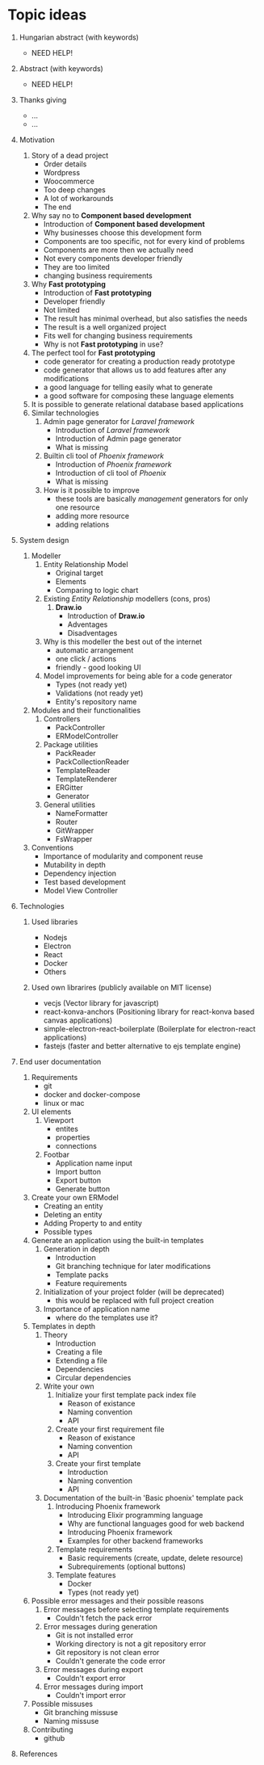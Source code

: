 # Topic ideas

1.  Hungarian abstract (with keywords)
    - NEED HELP!
2.  Abstract (with keywords)
    - NEED HELP!
3.  Thanks giving
    - ...
    - ...
4.  Motivation
    1. Story of a dead project
       - Order details
       - Wordpress
       - Woocommerce
       - Too deep changes
       - A lot of workarounds
       - The end
    2. Why say no to **Component based development**
       - Introduction of **Component based development**
       - Why businesses choose this development form
       - Components are too specific, not for every kind of problems
       - Components are more then we actually need
       - Not every components developer friendly
       - They are too limited
       - changing business requirements
    3. Why **Fast prototyping**
       - Introduction of **Fast prototyping**
       - Developer friendly
       - Not limited
       - The result has minimal overhead, but also satisfies the needs
       - The result is a well organized project
       - Fits well for changing business requirements
       - Why is not **Fast prototyping** in use?
    4. The perfect tool for **Fast prototyping**
       - code generator for creating a production ready prototype
       - code generator that allows us to add features after any modifications
       - a good language for telling easily what to generate
       - a good software for composing these language elements
    5. It is possible to generate relational database based applications
    6. Similar technologies
       1. Admin page generator for _Laravel framework_
          - Introduction of _Laravel framework_
          - Introduction of Admin page generator
          - What is missing
       2. Builtin cli tool of _Phoenix framework_
          - Introduction of _Phoenix framework_
          - Introduction of cli tool of _Phoenix_
          - What is missing
       3. How is it possible to improve
          - these tools are basically _management_ generators for only one resource
          - adding more resource
          - adding relations
5.  System design

    1. Modeller
       1. Entity Relationship Model
          - Original target
          - Elements
          - Comparing to logic chart
       2. Existing _Entity Relationship_ modellers (cons, pros)
          1. **Draw.io**
             - Introduction of **Draw.io**
             - Adventages
             - Disadventages
       3. Why is this modeller the best out of the internet
          - automatic arrangement
          - one click / actions
          - friendly - good looking UI
       4. Model improvements for being able for a code generator
          - Types (not ready yet)
          - Validations (not ready yet)
          - Entity's repository name
    2. Modules and their functionalities
       1. Controllers
          - PackController
          - ERModelController
       2. Package utilities
          - PackReader
          - PackCollectionReader
          - TemplateReader
          - TemplateRenderer
          - ERGitter
          - Generator
       3. General utilities
          - NameFormatter
          - Router
          - GitWrapper
          - FsWrapper
    3. Conventions
       - Importance of modularity and component reuse
       - Mutability in depth
       - Dependency injection
       - Test based development
       - Model View Controller

6.  Technologies

    1. Used libraries

       - Nodejs
       - Electron
       - React
       - Docker
       - Others

    2. Used own librarires (publicly available on MIT license)

       - vecjs (Vector library for javascript)
       - react-konva-anchors (Positioning library for react-konva based canvas applications)
       - simple-electron-react-boilerplate (Boilerplate for electron-react applications)
       - fastejs (faster and better alternative to ejs template engine)

7.  End user documentation

    1.  Requirements
        - git
        - docker and docker-compose
        - linux or mac
    2.  UI elements
        1. Viewport
           - entites
           - properties
           - connections
        2. Footbar
           - Application name input
           - Import button
           - Export button
           - Generate button
    3.  Create your own ERModel
        - Creating an entity
        - Deleting an entity
        - Adding Property to and entity
        - Possible types
    4.  Generate an application using the built-in templates
        1. Generation in depth
           - Introduction
           - Git branching technique for later modifications
           - Template packs
           - Feature requirements
        2. Initialization of your project folder (will be deprecated)
           - this would be replaced with full project creation
        3. Importance of application name
           - where do the templates use it?
    5.  Templates in depth
        1. Theory
           - Introduction
           - Creating a file
           - Extending a file
           - Dependencies
           - Circular dependencies
        2. Write your own
           1. Initialize your first template pack index file
              - Reason of existance
              - Naming convention
              - API
           2. Create your first requirement file
              - Reason of existance
              - Naming convention
              - API
           3. Create your first template
              - Introduction
              - Naming convention
              - API
        3. Documentation of the built-in 'Basic phoenix' template pack
           1. Introducing Phoenix framework
              - Introducing Elixir programming language
              - Why are functional languages good for web backend
              - Introducing Phoenix framework
              - Examples for other backend frameworks
           2. Template requirements
              - Basic requirements (create, update, delete resource)
              - Subrequirements (optional buttons)
           3. Template features
              - Docker
              - Types (not ready yet)
    6.  Possible error messages and their possible reasons
        1. Error messages before selecting template requirements
           - Couldn't fetch the pack error
        2. Error messages during generation
           - Git is not installed error
           - Working directory is not a git repository error
           - Git repository is not clean error
           - Couldn't generate the code error
        3. Error messages during export
           - Couldn't export error
        4. Error messages during import
           - Couldn't import error
    7.  Possible missuses
        - Git branching missuse
        - Naming missuse
    8.  Contributing
        - github

8.  References
